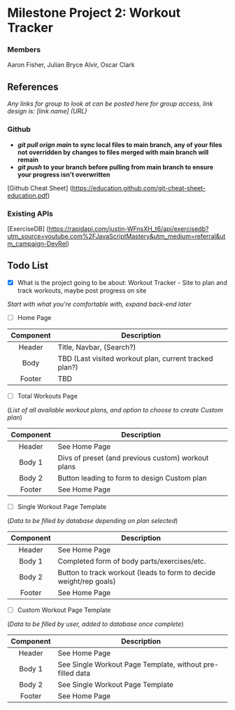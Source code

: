 # Milestone Project 2: Workout Tracker

### Members
Aaron Fisher, Julian Bryce Alvir, Oscar Clark

## References
*Any links for group to look at can be posted here for group access, link design is: [link name] (URL)*

### Github

- ***git pull orign main* to sync local files to main branch, any of your files not overridden by changes to files merged with main branch will remain**
- ***git push* to your branch before pulling from main branch to ensure your progress isn't overwritten**

[Github Cheat Sheet] (https://education.github.com/git-cheat-sheet-education.pdf)

### Existing APIs

[ExerciseDB] (https://rapidapi.com/justin-WFnsXH_t6/api/exercisedb?utm_source=youtube.com%2FJavaScriptMastery&utm_medium=referral&utm_campaign-DevRel)

## Todo List
- [x] What is the project going to be about: Workout Tracker - Site to plan and track workouts, maybe post progress on site

*Start with what you're comfortable with, expand back-end later*

- [ ] Home Page

| Component | Description |
| :---: | --- |
| Header | Title, Navbar, (Search?) |
| Body | TBD (Last visited workout plan, current tracked plan?) |
| Footer | TBD |

- [ ] Total Workouts Page

(*List of all available workout plans, and option to choose to create Custom plan*)

| Component | Description |
| :---: | --- |
| Header | See Home Page |
| Body 1 | Divs of preset (and previous custom) workout plans |
| Body 2 | Button leading to form to design Custom plan |
| Footer | See Home Page |

- [ ] Single Workout Page Template

(*Data to be filled by database depending on plan selected*)

| Component | Description |
| :---: | --- |
| Header | See Home Page |
| Body 1 | Completed form of body parts/exercises/etc. |
| Body 2 | Button to track workout (leads to form to decide weight/rep goals) |
| Footer | See Home Page |

- [ ] Custom Workout Page Template

(*Data to be filled by user, added to database once complete*)

| Component | Description |
| :---: | --- |
| Header | See Home Page |
| Body 1 | See Single Workout Page Template, without pre-filled data |
| Body 2 | See Single Workout Page Template |
| Footer | See Home Page |